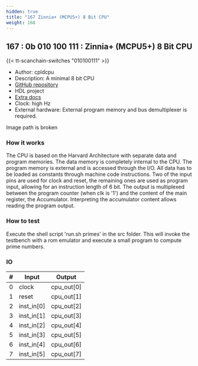 ```yaml
---
hidden: true
title: "167 Zinnia+ (MCPU5+) 8 Bit CPU"
weight: 168
---
```


## 167 : 0b 010 100 111 : Zinnia+ (MCPU5+) 8 Bit CPU

{{< tt-scanchain-switches "010100111" >}}

* Author: cpldcpu
* Description: A minimal 8 bit CPU
* [GitHub repository](https://github.com/cpldcpu/tt02-mcpu5plus)
* HDL project
* [Extra docs](https://github.com/cpldcpu/tt02-mcpu5plus)
* Clock: high Hz
* External hardware: External program memory and bus demultiplexer is required.

Image path is broken

### How it works

The CPU is based on the Harvard Architecture with separate data and program memories. The data memory is completely internal to the CPU. The program memory is external and is accessed through the I/O. All data has to be loaded as constants through machine code instructions.
Two of the input pins are used for clock and reset, the remaining ones are used as program input, allowing for an instruction length of 6 bit. The output is multiplexed between the program counter (when clk is '1') and the content of the main register, the Accumulator. Interpreting the accumulator content allows reading the program output.

### How to test

Execute the shell script 'run.sh primes' in the src folder. This will invoke the testbench with a rom emulator and execute a small program to compute prime numbers.

### IO

| # | Input        | Output       |
|---|--------------|--------------|
| 0 | clock  | cpu_out[0] |
| 1 | reset  | cpu_out[1] |
| 2 | inst_in[0]  | cpu_out[2] |
| 3 | inst_in[1]  | cpu_out[3] |
| 4 | inst_in[2]  | cpu_out[4] |
| 5 | inst_in[3]  | cpu_out[5] |
| 6 | inst_in[4]  | cpu_out[6] |
| 7 | inst_in[5]  | cpu_out[7] |
